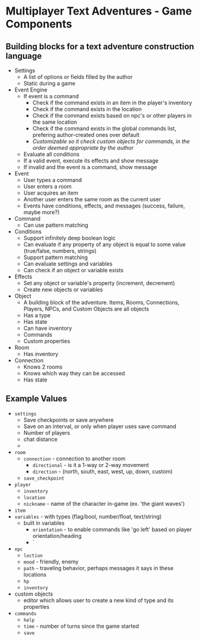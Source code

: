 # Multiplayer Text Adventures - Game Components

## Building blocks for a text adventure construction language
* Settings
  * A list of options or fields filled by the author
  * Static during a game
* Event Engine
  * If event is a command
    * Check if the command exists in an item in the player's inventory
    * Check if the command exists in the location
    * Check if the command exists based on npc's or other players in the same location
    * Check if the command exists in the global commands list, prefering author-created ones over default
    * *Customizable so it check custom objects for commands, in the order deemed appropriate by the author*
  * Evaluate all conditions
  * If a valid event, execute its effects and show message
  * If invalid and the event is a command, show message
* Event
  * User types a command
  * User enters a room
  * User acquires an item
  * Another user enters the same room as the current user
  * Events have conditions, effects, and messages (success, failure, maybe more?)
* Command
  * Can use pattern matching
* Conditions
  * Support infinitely deep boolean logic
  * Can evaluate if any property of any object is equal to some value (true/false, numbers, strings)
  * Support pattern matching
  * Can evaluate settings and variables
  * Can check if an object or variable exists
* Effects
  * Set any object or variable's property (increment, decrement)
  * Create new objects or variables
* Object
  * A building block of the adventure. Items, Rooms, Connections, Players, NPCs, and Custom Objects are all objects
  * Has a type
  * Has state
  * Can have inventory
  * Commands
  * Custom properties
* Room
  * Has inventory
* Connection
  * Knows 2 rooms
  * Knows which way they can be accessed
  * Has state

## Example Values
* `settings`
  * Save checkpoints or save anywhere
  * Save on an interval, or only when player uses save command
  * Number of players
  * chat distance
  * 
* `room`
  * `connection` - connection to another room
    * `directional` - is it a 1-way or 2-way movement
    * `direction` - (north, south, east, west, up, down, custom)
  * `save_checkpoint`
* `player`
  * `inventory`
  * `location`
  * `nickname` - name of the character in-game (ex. 'the giant waves')
* `item`
* `variables` - with types (flag/bool, number/float, text/string)
  * built in variables
    * `orientation` - to enable commands like 'go left' based on player orientation/heading
    * `
* `npc`
  * `loction`
  * `mood` - friendly, enemy
  * `path` - traveling behavior, perhaps messages it says in these locations
  * `hp`
  * `inventory`
* custom objects
  * editor which allows user to create a new kind of type and its properties
* `commands`
  * `help`
  * `time` - number of turns since the game started
  * `save`
